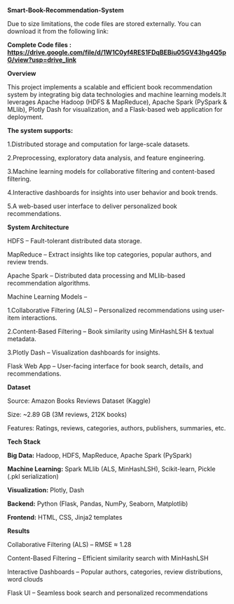 **Smart-Book-Recommendation-System**


Due to size limitations, the code files are stored externally.  You can download it from the following link:

**Complete Code files : https://drive.google.com/file/d/1W1C0yf4RES1FDqBEBiu05GV43hg4Q5pG/view?usp=drive_link**

**Overview**

This project implements a scalable and efficient book recommendation system by integrating big data technologies and machine learning models.It leverages Apache Hadoop (HDFS & MapReduce), Apache Spark (PySpark & MLlib), Plotly Dash for visualization, and a Flask-based web application for deployment.

**The system supports:**

1.Distributed storage and computation for large-scale datasets.

2.Preprocessing, exploratory data analysis, and feature engineering.

3.Machine learning models for collaborative filtering and content-based filtering.

4.Interactive dashboards for insights into user behavior and book trends.

5.A web-based user interface to deliver personalized book recommendations.

**System Architecture**

HDFS – Fault-tolerant distributed data storage.

MapReduce – Extract insights like top categories, popular authors, and review trends.

Apache Spark – Distributed data processing and MLlib-based recommendation algorithms.

Machine Learning Models –

1.Collaborative Filtering (ALS) – Personalized recommendations using user-item interactions.

2.Content-Based Filtering – Book similarity using MinHashLSH & textual metadata.

3.Plotly Dash – Visualization dashboards for insights.

Flask Web App – User-facing interface for book search, details, and recommendations.

**Dataset**

Source: Amazon Books Reviews Dataset (Kaggle)

Size: ~2.89 GB (3M reviews, 212K books)

Features: Ratings, reviews, categories, authors, publishers, summaries, etc.

**Tech Stack**

**Big Data:** Hadoop, HDFS, MapReduce, Apache Spark (PySpark)

**Machine Learning:** Spark MLlib (ALS, MinHashLSH), Scikit-learn, Pickle (.pkl serialization)

**Visualization:** Plotly, Dash

**Backend:** Python (Flask, Pandas, NumPy, Seaborn, Matplotlib)

**Frontend:** HTML, CSS, Jinja2 templates

**Results**

Collaborative Filtering (ALS) – RMSE ≈ 1.28

Content-Based Filtering – Efficient similarity search with MinHashLSH

Interactive Dashboards – Popular authors, categories, review distributions, word clouds

Flask UI – Seamless book search and personalized recommendations
